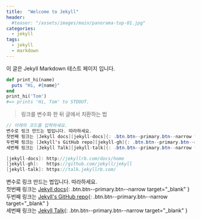 ```yaml
---
title:  "Welcome to Jekyll"
header:
  #teaser: "/assets/images/main/panorama-top-01.jpg"
categories: 
  - jekyll
tags:
  - jekyll
  - markdown
---
```


이 글은 Jekyll Markdown 테스트 페이지 입니다.


```ruby
def print_hi(name)
  puts "Hi, #{name}"
end
print_hi('Tom')
#=> prints 'Hi, Tom' to STDOUT.
```
  

> 링크를 변수화 한 뒤 글에서 치환하는 법

``` java
// 아래의 코드를 입력하세요.
변수로 링크 만드는 법입니다. 따라하세요.  
첫번째 링크는 [Jekyll docs][jekyll-docs]{: .btn.btn--primary.btn--narrow target="_blank" }  
두번째 링크는 [Jekyll's GitHub repo][jekyll-gh]{: .btn.btn--primary.btn--narrow target="_blank" }
세번째 링크는 [Jekyll Talk][jekyll-talk]{: .btn.btn--primary.btn--narrow target="_blank" }

[jekyll-docs]: http://jekyllrb.com/docs/home
[jekyll-gh]:   https://github.com/jekyll/jekyll
[jekyll-talk]: https://talk.jekyllrb.com/

```

변수로 링크 만드는 법입니다. 따라하세요.  
첫번째 링크는 [Jekyll docs][jekyll-docs]{: .btn.btn--primary.btn--narrow target="_blank" }  
두번째 링크는 [Jekyll's GitHub repo][jekyll-gh]{: .btn.btn--primary.btn--narrow target="_blank" }  
세번째 링크는 [Jekyll Talk][jekyll-talk]{: .btn.btn--primary.btn--narrow target="_blank" }

[jekyll-docs]: http://jekyllrb.com/docs/home
[jekyll-gh]:   https://github.com/jekyll/jekyll
[jekyll-talk]: https://talk.jekyllrb.com/
